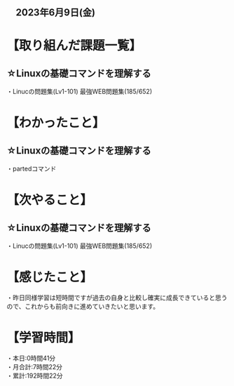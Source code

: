 ## 　2023年6月9日(金)
# 【取り組んだ課題一覧】
## ☆Linuxの基礎コマンドを理解する
・Linucの問題集(Lv1-101) 最強WEB問題集(185/652)<br>
# 【わかったこと】
## ☆Linuxの基礎コマンドを理解する
・partedコマンド<br>
# 【次やること】
## ☆Linuxの基礎コマンドを理解する
・Linucの問題集(Lv1-101) 最強WEB問題集(185/652)
# 【感じたこと】
・昨日同様学習は短時間ですが過去の自身と比較し確実に成長できていると思うので、これからも前向きに進めていきたいと思います。
# 【学習時間】
・本日:0時間41分<br>
・月合計:7時間22分<br>
・累計:192時間22分

